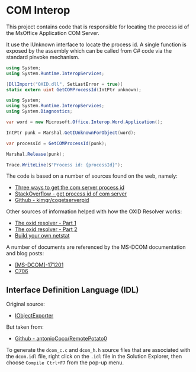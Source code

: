 # COM Interop

This project contains code that is responsible for locating the process id of the MsOffice Application COM Server.

It use the IUnknown interface to locate the process id. A single function is exposed by the assembly which can be called
from C# code via the standard pinvoke mechanism.

```csharp
using System;
using System.Runtime.InteropServices;

[DllImport("OXID.dll", SetLastError = true)]
static extern uint GetCOMProcessId(IntPtr unknown);
```

```csharp
using System;
using System.Runtime.InteropServices;
using System.Diagnostics;

var word = new Microsoft.Office.Interop.Word.Application();

IntPtr punk = Marshal.GetIUnknownForObject(word);

var processId = GetCOMProcessId(punk);

Marshal.Release(punk);

Trace.WriteLine($"Process id: {processId}");
```

The code is based on a number of sources found on the web, namely:

* [Three ways to get the com server process id](https://www.apriorit.com/dev-blog/724-windows-three-ways-to-get-com-server-process-id)
* [StackOverflow - get process id of com server](https://stackoverflow.com/questions/5046433/get-process-id-of-com-server)
* [Github - kimgr/cogetserverpid](https://github.com/kimgr/cogetserverpid)

Other sources of information helped with how the OXID Resolver works:

* [The oxid resolver - Part 1](https://airbus-cyber-security.com/the-oxid-resolver-part-1-remote-enumeration-of-network-interfaces-without-any-authentication/)
* [The oxid resolver - Part 2](https://airbus-cyber-security.com/the-oxid-resolver-part-2-accessing-a-remote-object-inside-dcom/)
* [Build your own netstat](https://timvw.be/2007/09/09/build-your-own-netstat.exe-with-c/)

A number of documents are referenced by the MS-DCOM documentation and blog posts:

* [[MS-DCOM]-171201](../[MS-DCOM]-171201.pdf)
* [C706](../c706.pdf)

## Interface Definition Language (IDL)

Original source:

* [IObjectExporter](https://docs.microsoft.com/en-us/openspecs/windows_protocols/ms-dcom/49aef5a4-f0ad-4478-abb5-cb9446dc13c6)

But taken from:

* [Github - antonioCoco/RemotePotato0](https://github.com/antonioCoco/RemotePotato0/blob/main/RogueOxidResolver.idl)

To generate the `dcom_c.c` and `dcom_h.h` source files that are associated with the `dcom.idl` file, right click on the `.idl` file in
the Solution Explorer, then choose `Compile Ctrl+F7` from the pop-up menu.
